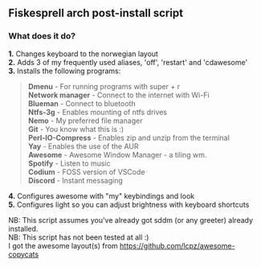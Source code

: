 ## Fiskesprell arch post-install script
### What does it do?
**1.** Changes keyboard to the norwegian layout  
**2.** Adds 3 of my frequently used aliases, 'off', 'restart' and 'cdawesome'  
**3.** Installs the following programs:  
>**Dmenu** - For running programs with super + r  
**Network manager** - Connect to the internet with Wi-Fi  
**Blueman** - Connect to bluetooth  
**Ntfs-3g** - Enables mounting of ntfs drives  
**Nemo** - My preferred file manager  
**Git** - You know what this is :)  
**Perl-IO-Compress** - Enables zip and unzip from the terminal  
**Yay** - Enables the use of the AUR  
**Awesome** - Awesome Window Manager - a tiling wm.    
**Spotify** - Listen to music  
**Codium** - FOSS version of VSCode  
**Discord** - Instant messaging  

**4.** Configures awesome with "my" keybindings and look  
**5.** Configures light so you can adjust brightness with keyboard shortcuts

NB: This script assumes you've already got sddm (or any greeter) already installed.  
NB: This script has not been tested at all :)  
I got the awesome layout(s) from https://github.com/lcpz/awesome-copycats
